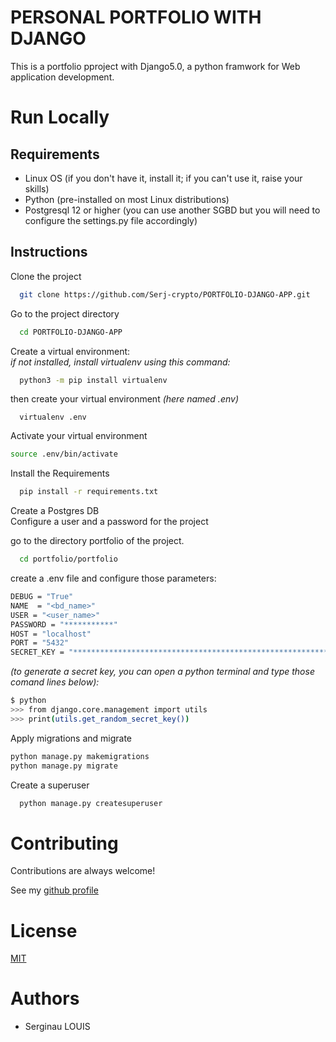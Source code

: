 # PERSONAL PORTFOLIO WITH DJANGO 
This is a portfolio pproject with Django5.0, a python framwork for Web application development.

# Run Locally

## Requirements
 - Linux OS (if you don't have it, install it; if you can't use it, raise your skills)
 - Python (pre-installed on most Linux distributions)
 - Postgresql 12 or higher (you can use another SGBD but you will need to configure the settings.py file accordingly)

## Instructions

Clone the project  
~~~bash  
  git clone https://github.com/Serj-crypto/PORTFOLIO-DJANGO-APP.git
~~~

Go to the project directory  
~~~bash  
  cd PORTFOLIO-DJANGO-APP
~~~

Create a virtual environment:   
_if not installed, install virtualenv using this command:_
~~~bash
  python3 -m pip install virtualenv
~~~
then create your virtual environment _(here named .env)_
~~~terminal
  virtualenv .env
~~~

Activate your virtual environment
~~~bash 
source .env/bin/activate
~~~

Install the Requirements

~~~bash  
  pip install -r requirements.txt
~~~

Create a Postgres DB  
Configure a user and a password for the project

go to the directory portfolio of the project.
~~~bash
  cd portfolio/portfolio
~~~

create a .env file and configure those parameters:
~~~bash
DEBUG = "True"
NAME  = "<bd_name>"
USER = "<user_name>"
PASSWORD = "***********"
HOST = "localhost"
PORT = "5432"
SECRET_KEY = "************************************************************"
~~~

_(to generate a secret key, you can open a python terminal and type those comand lines below):_
~~~bash
$ python
>>> from django.core.management import utils
>>> print(utils.get_random_secret_key())
~~~

Apply migrations and migrate
~~~bash
python manage.py makemigrations
python manage.py migrate
~~~

Create a superuser
~~~bash
  python manage.py createsuperuser
~~~



# Contributing  

Contributions are always welcome!  

See my [github profile](https://github.com/Serj-crypto)

# License  

[MIT](https://choosealicense.com/licenses/mit/)

# Authors

- Serginau LOUIS